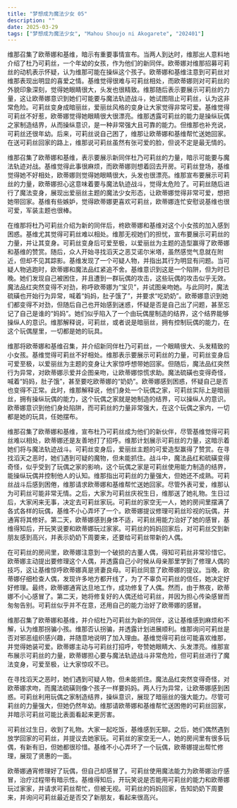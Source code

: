 ```yaml
---
title: "梦想成为魔法少女 05"
description: ""
date: 2025-03-29
tags: ["梦想成为魔法少女", "Mahou Shoujo ni Akogarete", "202401"]
---
```


维那召集了欧蒂娜和基维，暗示有重要事情宣布。当两人到达时，维那出人意料地介绍了杜乃可莉丝，一个年幼的女孩，作为他们的新同伴。欧蒂娜对维那招募可莉丝的动机表示怀疑，认为维那可能在操纵这个孩子。欧蒂娜和基维注意到可莉丝对维那表现出明显的喜爱之情。基维觉得很难与可莉丝相处，而欧蒂娜则对可莉丝的外貌印象深刻，觉得她眼睛很大，头发也很精致。维那随后表示要展示可莉丝的力量，这让欧蒂娜意识到她们可能要与魔法轨迹战斗，她试图阻止可莉丝，认为这非常危险。可莉丝变身成暗丽丝，爱丽丝风格的变身让大家觉得非常可爱。基维觉得可莉丝不好惹，欧蒂娜觉得她眼睛很大很漂亮。维那透露可莉丝的能力是操纵玩偶之家制造结界，从而操纵意识，是一种非常强大且可靠的能力。但维那也补充说，可莉丝还很年幼。后来，可莉丝说自己困了，维那让欧蒂娜和基维帮忙送她回家。在送可莉丝回家的路上，维那说可莉丝虽然有张可爱的脸，但说不定是最无情的。

维那召集了欧蒂娜和基维，表示要展示新同伴杜乃可莉丝的力量，暗示可能要与魔法轨迹对战。基维觉得此事很麻烦，而欧蒂娜则想着回去开房。可莉丝登场，基维觉得她不好相处，欧蒂娜则觉得她眼睛很大，头发也很漂亮。维那宣布要展示可莉丝的力量，欧蒂娜担心这意味着要与魔法轨迹战斗，觉得太危险了。可莉丝随后进行了魔法变身，展现出爱丽丝主题的魔法少女形态，让欧蒂娜觉得非常可爱，想把她带回家。基维有些嫉妒，觉得欧蒂娜更喜欢可莉丝，欧蒂娜连忙安慰说基维也很可爱，军装主题也很棒。

在维那将杜乃可莉丝介绍为新的同伴后，柊欧蒂娜和基维对这个小女孩的加入感到困惑。基维尤其觉得可莉丝难以相处。维那无视她们的担忧，宣布要展示可莉丝的力量，并让其变身。可莉丝变身后可爱至极，以爱丽丝为主题的造型赢得了欧蒂娜和基维的赞赏。随后，众人开始寻找滔天之恶艾诺尔米塔，虽然感觉气息就在附近，但却不见其踪影。基维发现了一个可疑人物，并指出其行为明显有问题。当可疑人物逃跑时，欧蒂娜和魔法品红紧追不舍。基维意识到这是一个陷阱，但为时已晚。她们发现自己被困住，并且遭到一群玩偶的攻击，这些玩偶的攻击似乎无效。魔法品红突然变得不对劲，称呼欧蒂娜为“宝贝”，并试图亲吻她。与此同时，魔法硫磺也开始行为异常，喊着“妈妈，肚子饿了”，并要求“吃奶奶”。欧蒂娜意识到她们都变得不对劲，但随后自己也开始感到迷惑，怀疑是否是自己出了问题，甚至忘记了自己是谁的“妈妈”。她们似乎陷入了一个由玩偶屋制造的结界，这个结界能够操纵人的意识。维那解释说，可莉丝，或者说是暗丽丝，拥有控制玩偶的能力，在这个玩偶屋里，一切都是她的玩具。

维那将欧蒂娜和基维召集，并介绍新同伴杜乃可莉丝，一个眼睛很大、头发精致的小女孩。基维觉得可莉丝不好相处。维那表示要展示可莉丝的力量，可莉丝变身后可爱至极，以爱丽丝为主题的变身让大家惊呼想带她回家。但随后，魔法品红突然行为异常，对欧蒂娜示爱并企图亲吻，让欧蒂娜惊慌求助。魔法硫磺也变得奇怪，喊着“妈妈，肚子饿”，甚至要吃欧蒂娜的“奶奶”。欧蒂娜感到困惑，怀疑自己是否也变得不正常。此时，维那解释说，他们身处一个玩偶之家，可莉丝实际上是暗丽丝，拥有操纵玩偶的能力，这个玩偶之家就是她制造的结界，可以操纵人的意识。欧蒂娜意识到他们身处陷阱，而可莉丝的力量非常强大，在这个玩偶之家内，一切都是她的玩具，任她摆布。

维那召集了欧蒂娜和基维，宣布杜乃可莉丝成为他们的新伙伴，尽管基维觉得可莉丝难以相处，欧蒂娜还是友善地打了招呼。维那计划展示可莉丝的力量，这暗示着她们将与魔法轨迹战斗。可莉丝变身后，爱丽丝主题的可爱造型赢得了赞赏。在寻找滔天之恶时，她们遇到可疑的魔物，但未能抓住。战斗中，魔法品红和硫磺变得奇怪，似乎受到了玩偶之家的影响，这个玩偶之家是可莉丝使用能力制造的结界，能操纵玩偶并控制他人的认知。维那指出可莉丝的力量强大，但她还不成熟。可莉丝战斗后感到困倦，维那请求欧蒂娜和基维帮忙送她回家。尽管外表可爱，维那认为可莉丝可能非常无情。之后，大家为可莉丝庆祝生日，维那送了她礼物。生日过后，大家闲来无事，决定去可莉丝家玩。可莉丝的家空无一人，她的房间里摆满了各式各样的玩偶，基维不小心弄坏了一个。欧蒂娜提议修理可莉丝珍视的玩偶，并通宵将其修好。第二天，欧蒂娜感到身体不适，可莉丝用能力治好了她的感冒，基维得知后，开玩笑说要和欧蒂娜玩过家家。可莉丝的妈妈回家后，对可莉丝交到新朋友感到高兴，并表示奶奶下周要来，还要给可莉丝带新的人偶。

在可莉丝的房间里，欧蒂娜注意到一个破损的古董人偶，得知可莉丝非常珍惜它。欧蒂娜主动提出要修理这个人偶，并透露自己小时候从母亲那里学到了修理人偶的技巧，这让基维惊呼欧蒂娜真是贤妻良母。可莉丝同意了欧蒂娜的提议。当晚，欧蒂娜仔细检查人偶，发现许多地方都开线了，为了不辜负可莉丝的信任，她决定好好修理。最终，欧蒂娜通宵达旦地工作，成功修复了人偶。然而，由于熬夜，欧蒂娜不小心感冒了。第二天，她将修复好的人偶还给可莉丝，并因为担心传染感冒而匆匆告别。可莉丝似乎并不在意，还用自己的能力治好了欧蒂娜的感冒。

维那召集了欧蒂娜和基维，并介绍杜乃可莉丝为新的同伴，这让基维感到麻烦和不解，认为维那拐骗小孩。维那否认拐骗，并透露计划进展顺利。维那询问可莉丝是否对邪恶组织感兴趣，并随意地说明了加入理由。基维觉得可莉丝可能喜欢维那，并觉得她装可爱。欧蒂娜主动与可莉丝打招呼，夸赞她眼睛大、头发漂亮。维那宣布展示可莉丝的力量，欧蒂娜担心要与魔法轨迹战斗非常危险，但可莉丝进行了魔法变身，可爱至极，让大家惊叹不已。

在寻找滔天之恶时，她们遇到可疑人物，但未能抓住。魔法品红突然变得奇怪，对欧蒂娜求吻，而魔法硫磺则像个孩子一样要妈妈。两人行为异常，让欧蒂娜感到困惑。可莉丝利用玩偶之家制造结界，操纵意识，展现了暗丽丝的强大能力。尽管可莉丝的力量强大，但她仍然年幼。维那请欧蒂娜和基维帮忙送困倦的可莉丝回家，并暗示可莉丝可能比表面看起来更厉害。

可莉丝过生日，收到了礼物。大家一起吃饭，基维感到无聊。之后，她们偶然遇到放学回家的可莉丝，并提议去她家玩。可莉丝的家空无一人，她的房间里有很多玩偶，有新有旧，但她都很珍惜。基维不小心弄坏了一个玩偶，欧蒂娜提出帮忙修理，展现了贤惠的一面。

欧蒂娜通宵修理好了玩偶，但自己却感冒了。可莉丝使用魔法能力为欧蒂娜治疗感冒，治疗过程带有暗示性。基维得知后，开玩笑说是否能用可莉丝的能力和欧蒂娜玩过家家，并请求可莉丝帮忙，但被无视。可莉丝的妈妈回家，告知奶奶下周要来，并询问可莉丝最近是否交了新朋友，看起来很高兴。